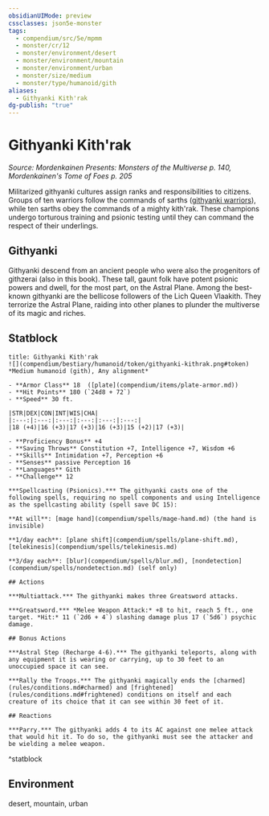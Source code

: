 ```yaml
---
obsidianUIMode: preview
cssclasses: json5e-monster
tags:
  - compendium/src/5e/mpmm
  - monster/cr/12
  - monster/environment/desert
  - monster/environment/mountain
  - monster/environment/urban
  - monster/size/medium
  - monster/type/humanoid/gith
aliases:
  - Githyanki Kith'rak
dg-publish: "true"
---
```

# Githyanki Kith'rak
*Source: Mordenkainen Presents: Monsters of the Multiverse p. 140, Mordenkainen's Tome of Foes p. 205*  

Militarized githyanki cultures assign ranks and responsibilities to citizens. Groups of ten warriors follow the commands of sarths ([githyanki warriors](compendium/bestiary/humanoid/githyanki-warrior.md)), while ten sarths obey the commands of a mighty kith'rak. These champions undergo torturous training and psionic testing until they can command the respect of their underlings.

## Githyanki

Githyanki descend from an ancient people who were also the progenitors of githzerai (also in this book). These tall, gaunt folk have potent psionic powers and dwell, for the most part, on the Astral Plane. Among the best-known githyanki are the bellicose followers of the Lich Queen Vlaakith. They terrorize the Astral Plane, raiding into other planes to plunder the multiverse of its magic and riches.

## Statblock

```ad-statblock
title: Githyanki Kith'rak
![](compendium/bestiary/humanoid/token/githyanki-kithrak.png#token)
*Medium humanoid (gith), Any alignment*

- **Armor Class** 18  ([plate](compendium/items/plate-armor.md))
- **Hit Points** 180 (`24d8 + 72`)
- **Speed** 30 ft.

|STR|DEX|CON|INT|WIS|CHA|
|:---:|:---:|:---:|:---:|:---:|:---:|
|18 (+4)|16 (+3)|17 (+3)|16 (+3)|15 (+2)|17 (+3)|

- **Proficiency Bonus** +4
- **Saving Throws** Constitution +7, Intelligence +7, Wisdom +6
- **Skills** Intimidation +7, Perception +6
- **Senses** passive Perception 16
- **Languages** Gith
- **Challenge** 12

***Spellcasting (Psionics).*** The githyanki casts one of the following spells, requiring no spell components and using Intelligence as the spellcasting ability (spell save DC 15):

**At will**: [mage hand](compendium/spells/mage-hand.md) (the hand is invisible)

**1/day each**: [plane shift](compendium/spells/plane-shift.md), [telekinesis](compendium/spells/telekinesis.md)

**3/day each**: [blur](compendium/spells/blur.md), [nondetection](compendium/spells/nondetection.md) (self only)

## Actions

***Multiattack.*** The githyanki makes three Greatsword attacks.

***Greatsword.*** *Melee Weapon Attack:* +8 to hit, reach 5 ft., one target. *Hit:* 11 (`2d6 + 4`) slashing damage plus 17 (`5d6`) psychic damage.

## Bonus Actions

***Astral Step (Recharge 4-6).*** The githyanki teleports, along with any equipment it is wearing or carrying, up to 30 feet to an unoccupied space it can see.

***Rally the Troops.*** The githyanki magically ends the [charmed](rules/conditions.md#charmed) and [frightened](rules/conditions.md#frightened) conditions on itself and each creature of its choice that it can see within 30 feet of it.

## Reactions

***Parry.*** The githyanki adds 4 to its AC against one melee attack that would hit it. To do so, the githyanki must see the attacker and be wielding a melee weapon.
```
^statblock

## Environment

desert, mountain, urban